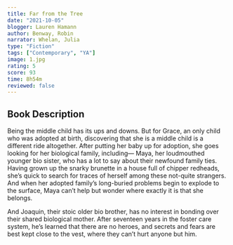 ```yaml
---
title: Far from the Tree
date: "2021-10-05"
blogger: Lauren Hamann
author: Benway, Robin
narrator: Whelan, Julia
type: "Fiction"
tags: ["Contemporary", "YA"]
image: 1.jpg
rating: 5
score: 93
time: 8h54m
reviewed: false
---
```


## Book Description

Being the middle child has its ups and downs.
But for Grace, an only child who was adopted at birth, discovering that she is a middle child is a different ride altogether. After putting her baby up for adoption, she goes looking for her biological family, including— Maya, her loudmouthed younger bio sister, who has a lot to say about their newfound family ties. Having grown up the snarky brunette in a house full of chipper redheads, she’s quick to search for traces of herself among these not-quite strangers. And when her adopted family’s long-buried problems begin to explode to the surface, Maya can’t help but wonder where exactly it is that she belongs.

And Joaquin, their stoic older bio brother, has no interest in bonding over their shared biological mother. After seventeen years in the foster care system, he’s learned that there are no heroes, and secrets and fears are best kept close to the vest, where they can’t hurt anyone but him.
